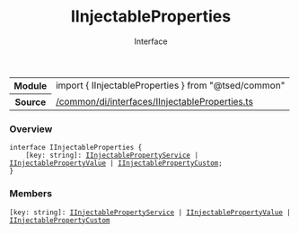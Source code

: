 
<header class="symbol-info-header"><h1 id="iinjectableproperties">IInjectableProperties</h1><label class="symbol-info-type-label interface">Interface</label></header>
<!-- summary -->
<section class="symbol-info"><table class="is-full-width"><tbody><tr><th>Module</th><td><div class="lang-typescript"><span class="token keyword">import</span> { IInjectableProperties }&nbsp;<span class="token keyword">from</span>&nbsp;<span class="token string">"@tsed/common"</span></div></td></tr><tr><th>Source</th><td><a href="https://github.com/Romakita/ts-express-decorators/blob/v4.29.1/src//common/di/interfaces/IInjectableProperties.ts#L0-L0">/common/di/interfaces/IInjectableProperties.ts</a></td></tr></tbody></table></section>
<!-- overview -->


### Overview


<pre><code class="typescript-lang "><span class="token keyword">interface</span> IInjectableProperties <span class="token punctuation">{</span>
    <span class="token punctuation">[</span>key<span class="token punctuation">:</span> <span class="token keyword">string</span><span class="token punctuation">]</span><span class="token punctuation">:</span> <a href="#api/common/di/iinjectablepropertyservice"><span class="token">IInjectablePropertyService</span></a> | <a href="#api/common/di/iinjectablepropertyvalue"><span class="token">IInjectablePropertyValue</span></a> | <a href="#api/common/di/iinjectablepropertycustom"><span class="token">IInjectablePropertyCustom</span></a><span class="token punctuation">;</span>
<span class="token punctuation">}</span></code></pre>


<!-- Parameters -->

<!-- Description -->

<!-- Members -->







### Members



<div class="method-overview">
<pre><code class="typescript-lang "><span class="token punctuation">[</span>key<span class="token punctuation">:</span> <span class="token keyword">string</span><span class="token punctuation">]</span><span class="token punctuation">:</span> <a href="#api/common/di/iinjectablepropertyservice"><span class="token">IInjectablePropertyService</span></a> | <a href="#api/common/di/iinjectablepropertyvalue"><span class="token">IInjectablePropertyValue</span></a> | <a href="#api/common/di/iinjectablepropertycustom"><span class="token">IInjectablePropertyCustom</span></a></code></pre>
</div>








